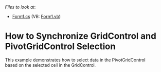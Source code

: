 <!-- default file list -->
*Files to look at*:

* [Form1.cs](./CS/Q248711/Form1.cs) (VB: [Form1.vb](./VB/Q248711/Form1.vb))
<!-- default file list end -->

# How to Synchronize GridControl and PivotGridControl Selection

This example demonstrates how to select data in the PivotGridControl based on the selected cell in the GridControl.
